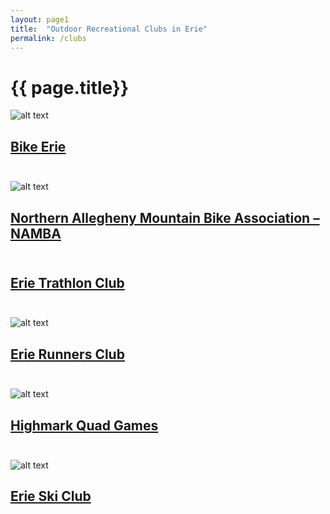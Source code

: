 ```yaml
---
layout: page1
title:  "Outdoor Recreational Clubs in Erie"
permalink: /clubs              
---
```




# {{ page.title}} <br>


![alt text](https://bikeerie.org/wp-content/themes/yeast/img/logo.svg)<br>
## [Bike Erie](https://bikeerie.org/ "Link to Bike Erie")<br><br>

![alt text](http://www.ridenambapa.org/wp-content/uploads/2019/01/namba-w-imba-logo.png)<br>
## [Northern Allegheny Mountain Bike Association – NAMBA](http://www.ridenambapa.org/ "Link to Northern Allegheny Mountain Bike Association – NAMBA")<br><br>

## [Erie Trathlon Club ](http://www.erietriclub.org/home.html "Link to the Erie Trathlon Club")<br><br>

![alt text](https://erierunners.club/wp-content/uploads/2015/12/ERC-Logo-Round-150.gif)<br>
## [Erie Runners Club](https://erierunners.club/ "Link to Erie Runners Club")<br><br>

![alt text](http://www.highmarkquad.org/wp-content/themes/erieYMCA-child/images/quad-logo.png)<br>
## [Highmark Quad Games](http://www.highmarkquad.org/ "Link to Highmark Quad Games ")<br><br>

![alt text](http://nebula.wsimg.com/dbaedf4555d1d4a7174340f50a547bbf?AccessKeyId=8BDD262B1EDDAB70980A&disposition=0&alloworigin=1)<br>

## [Erie Ski Club](http://www.erieskiclub.com/ "Link to Erie Ski Club")<br><br>









	


